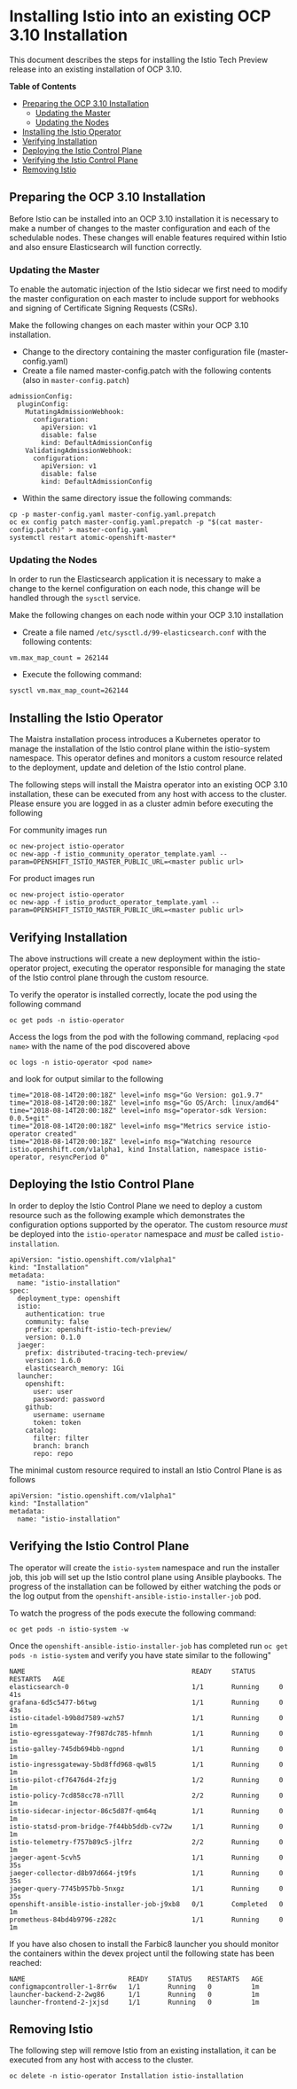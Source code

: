 # Installing Istio into an existing OCP 3.10 Installation

This document describes the steps for installing the Istio Tech Preview release into an existing installation of OCP 3.10.

**Table of Contents**

- [Preparing the OCP 3.10 Installation](#preparing-the-ocp-310-installation)
   - [Updating the Master](#updating-the-master)
   - [Updating the Nodes](#updating-the-nodes)
- [Installing the Istio Operator](#installing-the-istio-operator)
- [Verifying Installation](#verifying-installation)
- [Deploying the Istio Control Plane](#deploying-the-istio-control-plane)
- [Verifying the Istio Control Plane](#verifying-the-istio-control-plane)
- [Removing Istio](#removing-istio)

## Preparing the OCP 3.10 Installation

Before Istio can be installed into an OCP 3.10 installation it is necessary to make a number of changes to the master configuration and each of the schedulable nodes.  These changes will enable features required within Istio and also ensure Elasticsearch will function correctly.

### Updating the Master

To enable the automatic injection of the Istio sidecar we first need to modify the master configuration on each master to include support for webhooks and signing of Certificate Signing Requests (CSRs).

Make the following changes on each master within your OCP 3.10 installation.

- Change to the directory containing the master configuration file (master-config.yaml)
- Create a file named master-config.patch with the following contents (also in `master-config.patch`)

```
admissionConfig:
  pluginConfig:
    MutatingAdmissionWebhook:
      configuration:
        apiVersion: v1
        disable: false
        kind: DefaultAdmissionConfig
    ValidatingAdmissionWebhook:
      configuration:
        apiVersion: v1
        disable: false
        kind: DefaultAdmissionConfig
```

- Within the same directory issue the following commands:

```
cp -p master-config.yaml master-config.yaml.prepatch
oc ex config patch master-config.yaml.prepatch -p "$(cat master-config.patch)" > master-config.yaml
systemctl restart atomic-openshift-master*
```

### Updating the Nodes

In order to run the Elasticsearch application it is necessary to make a change to the kernel configuration on each node, this change will be handled through the `sysctl` service.

Make the following changes on each node within your OCP 3.10 installation

- Create a file named `/etc/sysctl.d/99-elasticsearch.conf` with the following contents:

`vm.max_map_count = 262144`

- Execute the following command:

```
sysctl vm.max_map_count=262144
```

## Installing the Istio Operator

The Maistra installation process introduces a Kubernetes operator to manage the installation of the Istio control plane within the istio-system namespace.  This operator defines and monitors a custom resource related to the deployment, update and deletion of the Istio control plane.

The following steps will install the Maistra operator into an existing OCP 3.10 installation, these can be executed from any host with access to the cluster.  Please ensure you are logged in as a cluster admin before executing the following

For community images run

```
oc new-project istio-operator
oc new-app -f istio_community_operator_template.yaml --param=OPENSHIFT_ISTIO_MASTER_PUBLIC_URL=<master public url>
```

For product images run

```
oc new-project istio-operator
oc new-app -f istio_product_operator_template.yaml --param=OPENSHIFT_ISTIO_MASTER_PUBLIC_URL=<master public url>
```

## Verifying Installation

The above instructions will create a new deployment within the istio-operator project, executing the operator responsible for managing the state of the Istio control plane through the custom resource.

To verify the operator is installed correctly, locate the pod using the following command

```
oc get pods -n istio-operator
```
Access the logs from the pod with the following command, replacing `<pod name>` with the name of the pod discovered above

```
oc logs -n istio-operator <pod name>
```

and look for output similar to the following

```
time="2018-08-14T20:00:18Z" level=info msg="Go Version: go1.9.7"
time="2018-08-14T20:00:18Z" level=info msg="Go OS/Arch: linux/amd64"
time="2018-08-14T20:00:18Z" level=info msg="operator-sdk Version: 0.0.5+git"
time="2018-08-14T20:00:18Z" level=info msg="Metrics service istio-operator created"
time="2018-08-14T20:00:18Z" level=info msg="Watching resource istio.openshift.com/v1alpha1, kind Installation, namespace istio-operator, resyncPeriod 0"
```

## Deploying the Istio Control Plane

In order to deploy the Istio Control Plane we need to deploy a custom resource such as the following example which demonstrates the configuration options supported by the operator.  The custom resource *must* be deployed into the `istio-operator` namespace and *must* be called `istio-installation`.

```
apiVersion: "istio.openshift.com/v1alpha1"
kind: "Installation"
metadata:
  name: "istio-installation"
spec:
  deployment_type: openshift
  istio:
    authentication: true
    community: false
    prefix: openshift-istio-tech-preview/
    version: 0.1.0
  jaeger:
    prefix: distributed-tracing-tech-preview/
    version: 1.6.0
    elasticsearch_memory: 1Gi
  launcher:
    openshift:
      user: user
      password: password
    github:
      username: username
      token: token
    catalog:
      filter: filter
      branch: branch
      repo: repo
```

The minimal custom resource required to install an Istio Control Plane is as follows

```
apiVersion: "istio.openshift.com/v1alpha1"
kind: "Installation"
metadata:
  name: "istio-installation"
```

## Verifying the Istio Control Plane

The operator will create the `istio-system` namespace and run the installer job, this job will set up the Istio control plane using Ansible playbooks.  The progress of the installation can be followed by either watching the pods or the log output from the `openshift-ansible-istio-installer-job` pod.

To watch the progress of the pods execute the following command:

```
oc get pods -n istio-system -w
```

Once the `openshift-ansible-istio-installer-job` has completed run `oc get pods -n istio-system` and verify you have state similar to the following"

```
NAME                                          READY     STATUS      RESTARTS   AGE
elasticsearch-0                               1/1       Running     0          41s
grafana-6d5c5477-b6twg                        1/1       Running     0          43s
istio-citadel-b9b8d7589-wzh57                 1/1       Running     0          1m
istio-egressgateway-7f987dc785-hfmnh          1/1       Running     0          1m
istio-galley-745db694bb-ngpnd                 1/1       Running     0          1m
istio-ingressgateway-5bd8ffd968-qw8l5         1/1       Running     0          1m
istio-pilot-cf76476d4-2fzjg                   1/2       Running     0          1m
istio-policy-7cd858cc78-n7lll                 2/2       Running     0          1m
istio-sidecar-injector-86c5d87f-qm64q         1/1       Running     0          1m
istio-statsd-prom-bridge-7f44bb5ddb-cv72w     1/1       Running     0          1m
istio-telemetry-f757b89c5-jlfrz               2/2       Running     0          1m
jaeger-agent-5cvh5                            1/1       Running     0          35s
jaeger-collector-d8b97d664-jt9fs              1/1       Running     0          35s
jaeger-query-7745b957bb-5nxgz                 1/1       Running     0          35s
openshift-ansible-istio-installer-job-j9xb8   0/1       Completed   0          1m
prometheus-84bd4b9796-z282c                   1/1       Running     0          1m
```

If you have also chosen to install the Farbic8 launcher you should monitor the containers within the devex project until the following state has been reached:

```
NAME                          READY     STATUS    RESTARTS   AGE
configmapcontroller-1-8rr6w   1/1       Running   0          1m
launcher-backend-2-2wg86      1/1       Running   0          1m
launcher-frontend-2-jxjsd     1/1       Running   0          1m
```

## Removing Istio

The following step will remove Istio from an existing installation, it can be executed from any host with access to the cluster.

```
oc delete -n istio-operator Installation istio-installation
```

